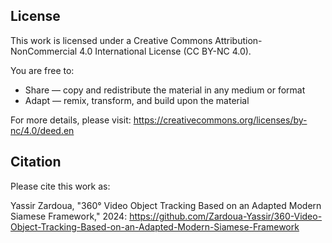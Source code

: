 ## License

This work is licensed under a Creative Commons Attribution-NonCommercial 4.0 International License (CC BY-NC 4.0).

You are free to:

* Share — copy and redistribute the material in any medium or format
* Adapt — remix, transform, and build upon the material

For more details, please visit: https://creativecommons.org/licenses/by-nc/4.0/deed.en

## Citation

Please cite this work as:

Yassir Zardoua, "360° Video Object Tracking Based on an Adapted Modern Siamese Framework," 2024: https://github.com/Zardoua-Yassir/360-Video-Object-Tracking-Based-on-an-Adapted-Modern-Siamese-Framework